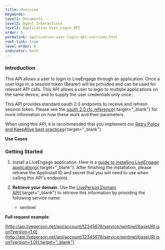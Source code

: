 ```yaml
---
title: Overview
Keywords:
level1: Documents
level2: Agent Interactions
level3: Application User Login API
order: 9
permalink: application-user-login-api-overview.html
root-link: true
level-order: 6
indicator: both
---
```

### Introduction

This API allows a user to login to LiveEngage through an application. Once a user logs in, a session token (Bearer) will be provided and can be used for relevant API calls. This API allows a user to login to multiple applications on the same device, and to supply the user credentials only once.

This API provides standard oauth 2.0 endpoints to receive and refresh session token. Please see the [oauth 2.0 rfc reference](https://tools.ietf.org/html/rfc6749){:target="_blank"} for more information on how these work and their parameters.

When using this API, it is recommended that you implement our [Retry Policy and KeepAlive best practices](guides-retry-policy.html){:target="_blank"}

**Use Cases**


### Getting Started

1. Install a LiveEngage application. Here is a [guide to installing LiveEngage applications](guides-le-applications-installing.html){:target="_blank"}. After finishing the installation, please retrieve the AppInstall ID and secret that you will need to use when calling this API's endpoints.

2. **Retrieve your domain**. Use the [LivePerson Domain API](agent-domain-domain-api.html){:target="_blank"} to retrieve this information by providing the following service name:

	* sentinel

**Full request example**:

[http://api.liveperson.net/api/account/12345678/service/sentinel/baseURI.json?version=1.0](http://api.liveperson.net/api/account/12345678/service/sentinel/baseURI.json?version=1.0){:target="_blank"}
